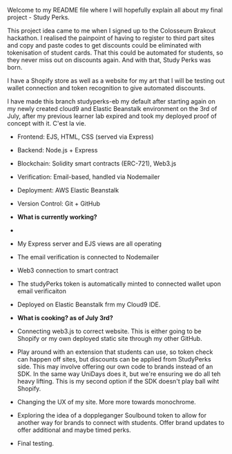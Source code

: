 Welcome to my README file where I will hopefully explain all about my final project - Study Perks. 

This project idea came to me when I signed up to the Colosseum Brakout hackathon. I realised the painpoint of having to register to third part sites and copy and paste codes to get discounts could be eliminated with tokenisation of student cards. That this could be automated for students, so they never miss out on discounts again. And with that, Study Perks was born. 

I have a Shopify store as well as a website for my art that I will be testing out wallet connection and token recognition to give automated discounts. 

I have made this branch studyperks-eb my default after starting again on my newly created cloud9 and Elastic Beanstalk environment on the 3rd of July, after my previous learner lab expired and took my deployed proof of concept with it. C'est la vie. 

- Frontend: EJS, HTML, CSS (served via Express)
- Backend: Node.js + Express
- Blockchain: Solidity smart contracts (ERC-721), Web3.js
- Verification: Email-based, handled via Nodemailer
- Deployment: AWS Elastic Beanstalk
- Version Control: Git + GitHub

- **What is currently working?**
- 
- My Express server and EJS views are all operating
- The email verification is connected to Nodemailer
- Web3 connection to smart contract
- The studyPerks token is automatically minted to connected wallet upon email verificaiton
- Deployed on Elastic Beanstalk frm my Cloud9 IDE.

- **What is cooking? as of July 3rd?**

- Connecting web3.js to correct website. This is either going to be Shopify or my own deployed static site through my other GitHub.
- Play around with an extension that students can use, so token check can happen off sites, but discounts can be applied from StudyPerks side. This may involve offering our own code to brands instead of an SDK. In the same way UniDays does it, but we're ensuring we do all teh heavy lifting. This is my second option if the SDK doesn't play ball wiht Shopify. 
- Changing the UX of my site. More more towards monochrome.
- Exploring the idea of a doppleganger Soulbound token to allow for another way for brands to connect with students. Offer brand updates to offer additional and maybe timed perks.
- Final testing.


